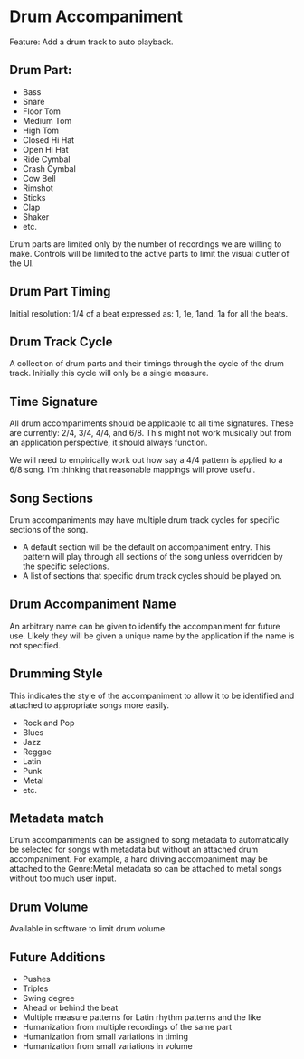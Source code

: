 # Drum Accompaniment

Feature:  Add a drum track to auto playback.

## Drum Part:

* Bass
* Snare
* Floor Tom
* Medium Tom
* High Tom
* Closed Hi Hat
* Open Hi Hat
* Ride Cymbal
* Crash Cymbal
* Cow Bell
* Rimshot
* Sticks
* Clap
* Shaker
* etc.

Drum parts are limited only by the number of recordings we are willing to make.
Controls will be limited to the active parts to limit the visual clutter of the UI.

## Drum Part Timing

Initial resolution: 1/4 of a beat expressed as: 1, 1e, 1and, 1a for all the beats.

## Drum Track Cycle

A collection of drum parts and their timings through the cycle of the drum
track. Initially this cycle will only be a single measure.

## Time Signature

All drum accompaniments should be applicable to all time signatures. These are
currently: 2/4, 3/4, 4/4, and 6/8. This might not work musically but from an
application perspective, it should always function.

We will need to empirically work out how say a 4/4 pattern is applied to a 6/8 song.
I'm thinking that reasonable mappings will prove useful.

## Song Sections

Drum accompaniments may have multiple drum track cycles for specific sections of the song.

* A default section will be the default on accompaniment entry. This pattern will
  play through all sections of the song unless overridden by the specific selections.
* A list of sections that specific drum track cycles should be played on.

## Drum Accompaniment Name

An arbitrary name can be given to identify the accompaniment for future use.
Likely they will be given a unique name by the application if the name
is not specified.

## Drumming Style

This indicates the style of the accompaniment to allow it to be identified
and attached to appropriate songs more easily.

* Rock and Pop
* Blues
* Jazz
* Reggae
* Latin
* Punk
* Metal
* etc.

## Metadata match

Drum accompaniments can be assigned to song metadata to automatically
be selected for songs with metadata but without an attached drum accompaniment.
For example, a hard driving accompaniment may be attached to the Genre:Metal
metadata so can be attached to metal songs without too much user input.

## Drum Volume

Available in software to limit drum volume.

## Future Additions

* Pushes
* Triples
* Swing degree
* Ahead or behind the beat
* Multiple measure patterns for Latin rhythm patterns and the like
* Humanization from multiple recordings of the same part
* Humanization from small variations in timing
* Humanization from small variations in volume

